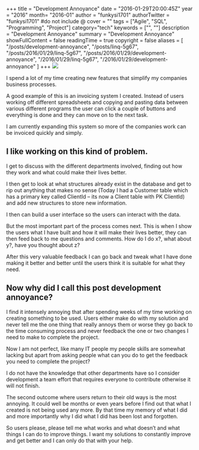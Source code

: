 +++
title = "Development Annoyance"
date = "2016-01-29T20:00:45Z"
year = "2016"
month= "2016-01"
author = "funkysi1701"
authorTwitter = "funkysi1701" #do not include @
cover = ""
tags = ["Agile", "SQL", "Programming", "Project"]
category="tech"
keywords = ["", ""]
description =  "Development Annoyance"
summary = "Development Annoyance"
showFullContent = false
readingTime = true
copyright = false
aliases = [
    "/posts/development-annoyance",
    "/posts/linq-5g67",
    "/posts/2016/01/29/linq-5g67",
    "/posts/2016/01/29/development-annoyance",
    "/2016/01/29/linq-5g67",
    "/2016/01/29/development-annoyance"
]
+++
![](https://storageaccountblog9f5d.blob.core.windows.net/blazor/wp-content/uploads/2016/01/How-you-can-stop-annoyance-or-frustrations-quickly.jpg?w=425&ssl=1)

I spend a lot of my time creating new features that simplify my companies business processes.

A good example of this is an invoicing system I created. Instead of users working off different spreadsheets and copying and pasting data between various different programs the user can click a couple of buttons and everything is done and they can move on to the next task.

I am currently expanding this system so more of the companies work can be invoiced quickly and simply.

## I like working on this kind of problem.

I get to discuss with the different departments involved, finding out how they work and what could make their lives better.

I then get to look at what structures already exist in the database and get to rip out anything that makes no sense (Today I had a Customer table which has a primary key called ClientId – its now a Client table with PK ClientId) and add new structures to store new information.

I then can build a user interface so the users can interact with the data.

But the most important part of the process comes next. This is when I show the users what I have built and how it will make their lives better, they can then feed back to me questions and comments. How do I do x?, what about y?, have you thought about z?

After this very valuable feedback I can go back and tweak what I have done making it better and better until the users think it is suitable for what they need.

## Now why did I call this post development annoyance?

I find it intensely annoying that after spending weeks of my time working on creating something to be used. Users either make do with my solution and never tell me the one thing that really annoys them or worse they go back to the time consuming process and never feedback the one or two changes I need to make to complete the project.

Now I am not perfect, like many IT people my people skills are somewhat lacking but apart from asking people what can you do to get the feedback you need to complete the project?

I do not have the knowledge that other departments have so I consider development a team effort that requires everyone to contribute otherwise it will not finish.

The second outcome where users return to their old ways is the most annoying. It could well be months or even years before I find out that what I created is not being used any more. By that time my memory of what I did and more importantly why I did what I did has been lost and forgotten.

So users please, please tell me what works and what doesn’t and what things I can do to improve things. I want my solutions to constantly improve and get better and I can only do that with your help.